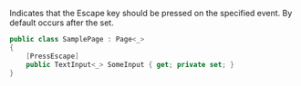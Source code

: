 Indicates that the Escape key should be pressed on the specified event.
By default occurs after the set.

```cs
public class SamplePage : Page<_>
{
    [PressEscape]
    public TextInput<_> SomeInput { get; private set; }
}
```